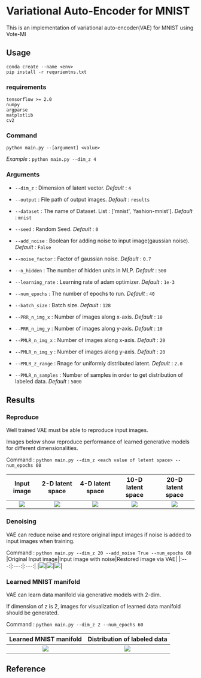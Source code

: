 # Variational Auto-Encoder for MNIST

This is an implementation of variational auto-encoder(VAE) for MNIST using Vote-MI

## Usage
```
conda create --name <env>
pip install -r requriemtns.txt
```

### requirements
```
tensorflow >= 2.0
numpy
argparse
matplotlib
cv2
```

### Command
```
python main.py --[argument] <value>
```

*Example* : `python main.py --dim_z 4`

### Arguments

* `--dim_z` : Dimension of latent vector. *Default* : `4`
* `--output` : File path of output images. *Default* : `results`
* `--dataset` : The name of Dataset. List : ['mnist', 'fashion-mnist']. *Default* : `mnist`
* `--seed` : Random Seed. *Default* : `0`
* `--add_noise` : Boolean for adding noise to input image(gaussian noise). *Default* : `False`
* `--noise_factor` : Factor of gaussian noise. *Default* : `0.7`
* `--n_hidden` : The number of hidden units in MLP. *Default* : `500`
* `--learning_rate` : Learning rate of adam optimizer. *Default* : `1e-3`
* `--num_epochs` : The number of epochs to run. *Default* : `40`
* `--batch_size` : Batch size. *Default* : `128`

* `--PRR_n_img_x` : Number of images along x-axis. *Default* : `10`
* `--PRR_n_img_y` : Number of images along y-axis. *Default* : `10`
* `--PMLR_n_img_x` : Number of images along x-axis. *Default* : `20`
* `--PMLR_n_img_y` : Number of images along y-axis. *Default* : `20`
* `--PMLR_z_range` : Rnage for uniformly distributed latent. *Default* : `2.0`
* `--PMLR_n_samples` : Number of samples in order to get distribution of labeled data. *Default* : `5000`

## Results

### Reproduce

Well trained VAE must be able to reproduce input images.

Images below show reproduce performance of learned generative models for different dimensionalities.

Command : `python main.py --dim_z <each value of letent space> --num_epochs 60`

|Input image|2-D latent space|4-D latent space|10-D latent space|20-D latent space|
|:---:|:---:|:---:|:---:|:---:|
|<img src="results/input.jpg">|<img src="results/PRR_epoch_60_dim2.jpg">|<img src="results/PRR_epoch_60_dim4.jpg">|<img src="results/PRR_epoch_60_dim10.jpg">|<img src="results/PRR_epoch_60_dim20.jpg">|

### Denoising

VAE can reduce noise and restore original input images if noise is added to input images when training.

Command : `python main.py --dim_z 20 --add_noise True --num_epochs 60`
|Original Input image|Input image with noise|Restored image via VAE|
|:---:|:---:|:---:|
|<img src="results/input.jpg">|<img src="results/input_noise.jpg">|<img src="results/PRR_epoch_60_dim20_denoising.jpg">|

### Learned MNIST manifold

VAE can learn data manifold via generative models with 2-dim.

If dimension of z is 2, images for visualization of learned data manifold should be generated.

Command : `python main.py --dim_z 2 --num_epochs 60`

|Learned MNIST manifold|Distribution of labeled data|
|:---:|:---:|
|<img src="results/PMLR_epoch_60.jpg">|<img src="results/PMLR_map_epoch_60.jpg">|

## Reference
